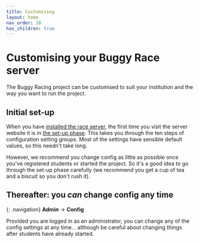 ```yaml
---
title: Customising
layout: home
nav_order: 30
has_children: true
---
```



# Customising your Buggy Race server

The Buggy Racing project can be customised to suit your institution and the way
you want to run the project.

## Initial set-up

When you have [installed the race server](../hosting), the first time you visit
the server website it is in [the set-up phase](setup-phase). This takes you
through the ten steps of configuration setting groups. Most of the settings
have sensible default values, so this needn't take long.

However, we recommend you change config as little as possible once you've
registered students or started the project. So it's a good idea to go through
the set-up phase carefully (we recommend you get a cup of tea and a biscuit so
you don't rush it).

## Thereafter: you _can_ change config any time

{: .navigation}
**Admin** → **Config**

Provided you are logged in as an administrator, you can change any of the
config settings at any time... although be careful about changing things after
students have already started.
